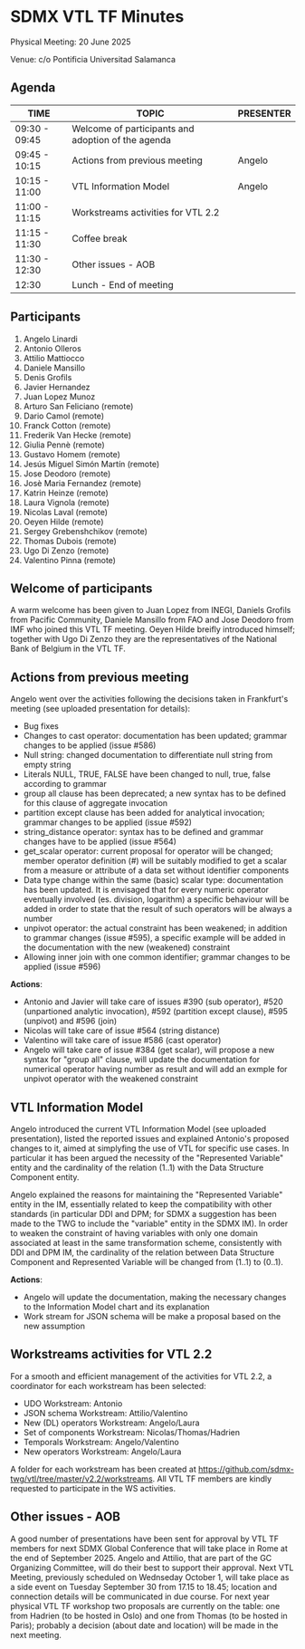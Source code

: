 # SDMX VTL TF Minutes
Physical Meeting: 20 June 2025

Venue: c/o Pontificia Universitad Salamanca

## Agenda

|TIME|TOPIC|PRESENTER
|----|-----|------|
|09:30 - 09:45|Welcome of participants and adoption of the agenda|	
|09:45 - 10:15|Actions from previous meeting|Angelo
|10:15 - 11:00|VTL Information Model|Angelo
|11:00 - 11:15|Workstreams activities for VTL 2.2|	
|11:15 - 11:30|Coffee break|
|11:30 - 12:30|Other issues - AOB|
|12:30|Lunch - End of meeting|

## Participants

1.  Angelo Linardi
2.  Antonio Olleros
3.  Attilio Mattiocco
4.  Daniele Mansillo
5.  Denis Grofils
6.  Javier Hernandez
7.  Juan Lopez Munoz
8.  Arturo San Feliciano (remote)
9.  Dario Camol (remote)
10. Franck Cotton (remote)
11. Frederik Van Hecke (remote)
12. Giulia Pennè (remote)
13. Gustavo Homem (remote)
14. Jesús Miguel Simón Martín (remote)
15. Jose Deodoro (remote)
16. Josè Maria Fernandez (remote)
17. Katrin Heinze (remote)
18. Laura	Vignola (remote)
19. Nicolas Laval (remote)
20. Oeyen Hilde (remote)
21. Sergey Grebenshchikov (remote)
22. Thomas Dubois (remote)
23. Ugo Di Zenzo (remote)
24. Valentino Pinna (remote)

## Welcome of participants
A warm welcome has been given to Juan Lopez from INEGI, Daniels Grofils from Pacific Community, Daniele Mansillo from FAO and Jose Deodoro from IMF who joined this VTL TF meeting.
Oeyen Hilde breifly introduced himself; together with Ugo Di Zenzo they are the representatives of the National Bank of Belgium in the VTL TF.

## Actions from previous meeting
Angelo went over the activities following the decisions taken in Frankfurt's meeting (see uploaded presentation for details):
- Bug fixes
- Changes to cast operator: documentation has been updated; grammar changes to be applied (issue #586)
- Null string: changed documentation to differentiate null string from empty string
- Literals NULL, TRUE, FALSE have been changed to null, true, false according to grammar
- group all clause has been deprecated; a new syntax has to be defined for this clause of aggregate invocation
- partition except clause has been added for analytical invocation; grammar changes to be applied (issue #592)
- string_distance operator: syntax has to be defined and grammar changes have to be applied (issue #564)
- get_scalar operator: current proposal for operator will be changed; member operator definition (#) will be suitably modified to get a scalar from a measure or attribute of a data set without identifier components
- Data type change within the same (basic) scalar type: documentation has been updated. It is envisaged that for every numeric operator 
eventually involved (es. division, logarithm) a specific behaviour will be added in order to state that the result of such operators will be always a number
- unpivot operator: the actual constraint has been weakened; in addition to grammar changes (issue #595), a specific example will be added in the documentation with the new (weakened) constraint
- Allowing inner join with one common identifier; grammar changes to be applied (issue #596)

**Actions**:
- Antonio and Javier will take care of issues #390 (sub operator), #520 (unpartioned analytic invocation), #592 (partition except clause), #595 (unpivot) and #596 (join)
- Nicolas will take care of issue #564 (string distance)
- Valentino will take care of issue #586 (cast operator)
- Angelo will take care of issue #384 (get scalar), will propose a new syntax for "group all" clause, will update the documentation for numerical operator having number as result and will add an exmple for unpivot operator with the weakened constraint

## VTL Information Model
Angelo introduced the current VTL Information Model (see uploaded presentation), listed the reported issues and explained Antonio's proposed changes to it, aimed at simplyfing the use of VTL for specific use cases. In particular it has been argued the necessity of the "Represented Variable" entity and the cardinality of the relation (1..1) with the Data Structure Component entity.

Angelo explained the reasons for maintaining the "Represented Variable" entity in the IM, essentially related to keep the compatibility with other standards (in particular DDI and DPM; for SDMX a suggestion has been made to the TWG to include the "variable" entity in the SDMX IM). In order to weaken the constraint of having variables with only one domain associated at least in the same transformation scheme, consistently with DDI and DPM IM, the cardinality of the relation between Data Structure Component and Represented Variable will be changed from (1..1) to (0..1).

**Actions**:
- Angelo will update the documentation, making the necessary changes to the Information Model chart and its explanation
- Work stream for JSON schema will be make a proposal based on the new assumption

## Workstreams activities for VTL 2.2
For a smooth and efficient management of the activities for VTL 2.2, a coordinator for each workstream has been selected:

- UDO Workstream: Antonio
- JSON schema Workstream: Attilio/Valentino
- New (DL) operators Workstream: Angelo/Laura
- Set of components Workstream: Nicolas/Thomas/Hadrien
- Temporals Workstream: Angelo/Valentino
- New operators Workstream: Angelo/Laura

A folder for each workstream has been created at https://github.com/sdmx-twg/vtl/tree/master/v2.2/workstreams. All VTL TF members are kindly requested to participate in the WS activities.

## Other issues - AOB
A good number of presentations have been sent for approval by VTL TF members for next SDMX Global Conference that will take place in Rome at the end of September 2025. Angelo and Attilio, that are part of the GC Organizing Committee, will do their best to support their approval.
Next VTL Meeting, previously scheduled on Wednseday October 1, will take place as a side event on Tuesday September 30 from 17.15 to 18.45; location and connection details will be communicated in due course.
For next year physical VTL TF workshop two proposals are currently on the table: one from Hadrien (to be hosted in Oslo) and one from Thomas (to be hosted in Paris); probably a decision (about date and location) will be made in the next meeting.
